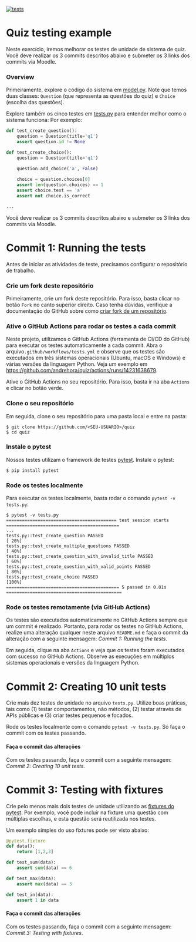 [![tests](https://github.com/andrehora/quiz/actions/workflows/tests.yml/badge.svg)](https://github.com/andrehora/quiz/actions/workflows/tests.yml)

# Quiz testing example

Neste exercício, iremos melhorar os testes de unidade de sistema de quiz.
Você deve realizar os 3 commits descritos abaixo e submeter os 3 links dos commits via Moodle.

### Overview

Primeiramente, explore o código do sistema em [model.py](https://github.com/andrehora/quiz/blob/main/model.py).
Note que temos duas classes: `Question` (que representa as questões do quiz) e `Choice` (escolha das questões).

Explore também os cinco testes em [tests.py](https://github.com/andrehora/quiz/blob/main/tests.py) para entender melhor como o sistema funciona:
Por exemplo:

```python
def test_create_question():
    question = Question(title='q1')
    assert question.id != None

def test_create_choice():
    question = Question(title='q1')
    
    question.add_choice('a', False)

    choice = question.choices[0]
    assert len(question.choices) == 1
    assert choice.text == 'a'
    assert not choice.is_correct

...
```

Você deve realizar os 3 commits descritos abaixo e submeter os 3 links dos commits via Moodle.

# Commit 1: Running the tests

Antes de iniciar as atividades de teste, precisamos configurar o repositório de trabalho.

### Crie um fork deste repositório

Primeiramente, crie um fork deste repositório.
Para isso, basta clicar no botão `Fork` no canto superior direito.
Caso tenha dúvidas, verifique a documentação do GitHub sobre como [criar fork de um repositório](https://docs.github.com/pt/pull-requests/collaborating-with-pull-requests/working-with-forks/fork-a-repo).

### Ative o GitHub Actions para rodar os testes a cada commit

Neste projeto, utilizamos o GitHub Actions (ferramenta de CI/CD do GitHub) para executar os testes automaticamente a cada commit.
Abra o arquivo`.github/workflows/tests.yml` e observe que os testes são executados em três sistemas operacionais (Ubuntu, macOS e Windows) e várias versões da linguagem Python. Veja um exemplo em https://github.com/andrehora/quiz/actions/runs/14231638679.

Ative o GitHub Actions no seu repositório.
Para isso, basta ir na aba `Actions` e clicar no botão verde.

### Clone o seu repositório

Em seguida, clone o seu repositório para uma pasta local e entre na pasta:

```
$ git clone https://github.com/<SEU-USUARIO>/quiz
$ cd quiz
```

### Instale o pytest

Nossos testes utilizam o framework de testes [pytest](https://docs.pytest.org).
Instale o pytest:

```
$ pip install pytest
```

### Rode os testes localmente

Para executar os testes localmente, basta rodar o comando `pytest -v tests.py`:

```
$ pytest -v tests.py
========================================== test session starts ===========================================
...                                                                                     
tests.py::test_create_question PASSED                                                              [ 20%]
tests.py::test_create_multiple_questions PASSED                                                    [ 40%]
tests.py::test_create_question_with_invalid_title PASSED                                           [ 60%]
tests.py::test_create_question_with_valid_points PASSED                                            [ 80%]
tests.py::test_create_choice PASSED                                                                [100%]
=========================================== 5 passed in 0.01s ============================================
```

### Rode os testes remotamente (via GitHub Actions)

Os testes são executados automaticamente no GitHub Actions sempre que um commit é realizado.
Portanto, para rodar os testes no GitHub Actions, realize uma alteração qualquer neste arquivo `README.md` e faça o commit da alteração com a seguinte mensagem: *Commit 1: Running the tests*.

Em seguida, clique na aba `Actions` e veja que os testes foram executados com sucesso no GitHub Actions. 
Observe as execuções em múltiplos sistemas operacionais e versões da linguagem Python.

# Commit 2: Creating 10 unit tests

Crie mais dez testes de unidade no arquivo `tests.py`.
Utilize boas práticas, tais como (1) testar comportamentos, não métodos, (2) testar através de APIs públicas e (3) criar testes pequenos e focados.

Rode os testes localmente com o comando `pytest -v tests.py`.
Só faça o commit com os testes passando.

#### Faça o commit das alterações
Com os testes passando, faça o commit com a seguinte mensagem: *Commit 2: Creating 10 unit tests*.

# Commit 3: Testing with fixtures

Crie pelo menos mais dois testes de unidade utilizando as [fixtures do pytest](https://docs.pytest.org/en/stable/explanation/fixtures.html).
Por exemplo, você pode incluir na fixture uma questão com múltiplas escolhas, e esta questão será reutilizada nos testes.

Um exemplo simples do uso fixtures pode ser visto abaixo:

```python
@pytest.fixture
def data():
    return [1,2,3]

def test_sum(data):
    assert sum(data) == 6

def test_max(data):
    assert max(data) == 3

def test_in(data):
    assert 1 in data
```

#### Faça o commit das alterações
Com os testes passando, faça o commit com a seguinte mensagem: *Commit 3: Testing with fixtures*.


